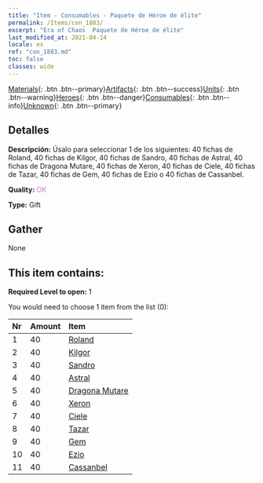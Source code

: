 ```yaml
---
title: "Item - Consumables - Paquete de Héroe de élite"
permalink: /Items/con_1883/
excerpt: "Era of Chaos  Paquete de Héroe de élite"
last_modified_at: 2021-04-14
locale: es
ref: "con_1883.md"
toc: false
classes: wide
---
```

 [Materials](/es/Items/){: .btn .btn--primary}[Artifacts](/es/Items/Artifacts/){: .btn .btn--success}[Units](/es/Items/Units/){: .btn .btn--warning}[Heroes](/es/Items/Heroes/){: .btn .btn--danger}[Consumables](/es/Items/Consumables/){: .btn .btn--info}[Unknown](/es/Items/Unknown/){: .btn .btn--primary}

## Detalles
 **Descripción:** Úsalo para seleccionar 1 de los siguientes: 40 fichas de Roland, 40 fichas de Kilgor, 40 fichas de Sandro, 40 fichas de Astral, 40 fichas de Dragona Mutare, 40 fichas de Xeron, 40 fichas de Ciele, 40 fichas de Tazar, 40 fichas de Gem, 40 fichas de Ezio o 40 fichas de Cassanbel.

 **Quality:** <span style="color: #DA70D6">OK</span>

 **Type:** Gift

## Gather

  None

## This item contains:

 **Required Level to open:** 1

 You would need to choose 1 item from the list (0):

  | Nr | Amount |     Item    |
  |:---|:-------|:------------|
  | 1 | 40 | [Roland](/es/Items/her_362/) | 
  | 2 | 40 | [Kilgor](/es/Items/her_374/) | 
  | 3 | 40 | [Sandro](/es/Items/her_371/) | 
  | 4 | 40 | [Astral](/es/Items/her_388/) | 
  | 5 | 40 | [Dragona Mutare](/es/Items/her_390/) | 
  | 6 | 40 | [Xeron](/es/Items/her_383/) | 
  | 7 | 40 | [Ciele](/es/Items/her_382/) | 
  | 8 | 40 | [Tazar](/es/Items/her_393/) | 
  | 9 | 40 | [Gem](/es/Items/her_369/) | 
  | 10 | 40 | [Ezio](/es/Items/her_398/) | 
  | 11 | 40 | [Cassanbel](/es/Items/her_396/) | 
